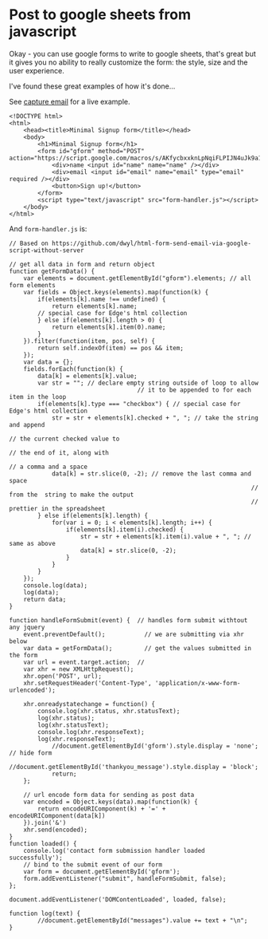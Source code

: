 ﻿# Post to google sheets from javascript

Okay - you can use google forms to write to google sheets, that's great but it gives you no ability to really customize the form: the style, size and the user experience.

I've found these great examples of how it's done...

See [capture email](capture_email.html) for a live example.

	<!DOCTYPE html>
	<html>
		<head><title>Minimal Signup form</title></head>
		<body>
			<h1>Minimal Signup form</h1>
			<form id="gform" method="POST" action="https://script.google.com/macros/s/AKfycbxxknLpNqiFLPIJN4uJk9a1olIZVHigYHEn4ifur0_vK6WnB3NW/exec">
				<div>name <input id="name" name="name" /></div>
				<div>email <input id="email" name="email" type="email" required /></div>
				<button>Sign up!</button>
			</form>
			<script type="text/javascript" src="form-handler.js"></script>
		</body>
	</html>

And `form-handler.js` is:

	// Based on https://github.com/dwyl/html-form-send-email-via-google-script-without-server

	// get all data in form and return object
	function getFormData() {
		var elements = document.getElementById("gform").elements; // all form elements
		var fields = Object.keys(elements).map(function(k) {
			if(elements[k].name !== undefined) {
				return elements[k].name;
			// special case for Edge's html collection
			} else if(elements[k].length > 0) {
				return elements[k].item(0).name;
			}
		}).filter(function(item, pos, self) {
			return self.indexOf(item) == pos && item;
		});
		var data = {};
		fields.forEach(function(k) {
			data[k] = elements[k].value;
			var str = ""; // declare empty string outside of loop to allow
										// it to be appended to for each item in the loop
			if(elements[k].type === "checkbox") { // special case for Edge's html collection
				str = str + elements[k].checked + ", "; // take the string and append
																								// the current checked value to
																								// the end of it, along with
																								// a comma and a space
				data[k] = str.slice(0, -2); // remove the last comma and space
																		// from the  string to make the output
																		// prettier in the spreadsheet
			} else if(elements[k].length) {
				for(var i = 0; i < elements[k].length; i++) {
					if(elements[k].item(i).checked) {
						str = str + elements[k].item(i).value + ", "; // same as above
						data[k] = str.slice(0, -2);
					}
				}
			}
		});
		console.log(data);
		log(data);
		return data;
	}

	function handleFormSubmit(event) {  // handles form submit withtout any jquery
		event.preventDefault();           // we are submitting via xhr below
		var data = getFormData();         // get the values submitted in the form
		var url = event.target.action;  //
		var xhr = new XMLHttpRequest();
		xhr.open('POST', url);
		xhr.setRequestHeader('Content-Type', 'application/x-www-form-urlencoded');

		xhr.onreadystatechange = function() {
			console.log(xhr.status, xhr.statusText);
			log(xhr.status);
			log(xhr.statusText);
			console.log(xhr.responseText);
			log(xhr.responseText);
				//document.getElementById('gform').style.display = 'none'; // hide form
				//document.getElementById('thankyou_message').style.display = 'block';
				return;
		};

		// url encode form data for sending as post data
		var encoded = Object.keys(data).map(function(k) {
			return encodeURIComponent(k) + '=' + encodeURIComponent(data[k])
		}).join('&')
		xhr.send(encoded);
	}
	function loaded() {
		console.log('contact form submission handler loaded successfully');
		// bind to the submit event of our form
		var form = document.getElementById('gform');
		form.addEventListener("submit", handleFormSubmit, false);
	};

	document.addEventListener('DOMContentLoaded', loaded, false);

	function log(text) {
			//document.getElementById("messages").value += text + "\n";
	}
